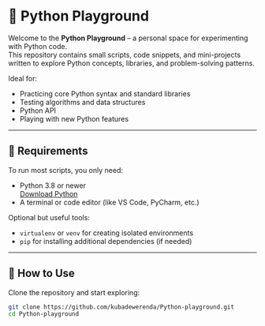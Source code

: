 # 🧪 Python Playground

Welcome to the **Python Playground** – a personal space for experimenting with Python code.  
This repository contains small scripts, code snippets, and mini-projects written to explore Python concepts, libraries, and problem-solving patterns.

Ideal for:
- Practicing core Python syntax and standard libraries
- Testing algorithms and data structures
- Python API
- Playing with new Python features

---

## 🐍 Requirements

To run most scripts, you only need:

- Python 3.8 or newer  
  [Download Python](https://www.python.org/downloads/)
- A terminal or code editor (like VS Code, PyCharm, etc.)

Optional but useful tools:
- `virtualenv` or `venv` for creating isolated environments
- `pip` for installing additional dependencies (if needed)

---

## 🚀 How to Use

Clone the repository and start exploring:

```bash
git clone https://github.com/kubadewerenda/Python-playground.git
cd Python-playground
